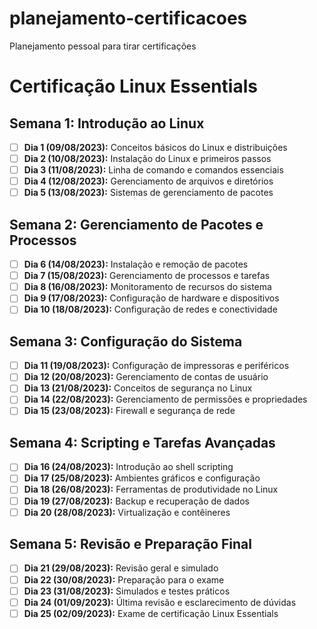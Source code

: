# planejamento-certificacoes 
Planejamento pessoal para tirar certificações 


# Certificação Linux Essentials

## Semana 1: Introdução ao Linux
- [ ] **Dia 1 (09/08/2023):** Conceitos básicos do Linux e distribuições
- [ ] **Dia 2 (10/08/2023):** Instalação do Linux e primeiros passos
- [ ] **Dia 3 (11/08/2023):** Linha de comando e comandos essenciais
- [ ] **Dia 4 (12/08/2023):** Gerenciamento de arquivos e diretórios
- [ ] **Dia 5 (13/08/2023):** Sistemas de gerenciamento de pacotes

## Semana 2: Gerenciamento de Pacotes e Processos
- [ ] **Dia 6 (14/08/2023):** Instalação e remoção de pacotes
- [ ] **Dia 7 (15/08/2023):** Gerenciamento de processos e tarefas
- [ ] **Dia 8 (16/08/2023):** Monitoramento de recursos do sistema
- [ ] **Dia 9 (17/08/2023):** Configuração de hardware e dispositivos
- [ ] **Dia 10 (18/08/2023):** Configuração de redes e conectividade

## Semana 3: Configuração do Sistema
- [ ] **Dia 11 (19/08/2023):** Configuração de impressoras e periféricos
- [ ] **Dia 12 (20/08/2023):** Gerenciamento de contas de usuário
- [ ] **Dia 13 (21/08/2023):** Conceitos de segurança no Linux
- [ ] **Dia 14 (22/08/2023):** Gerenciamento de permissões e propriedades
- [ ] **Dia 15 (23/08/2023):** Firewall e segurança de rede

## Semana 4: Scripting e Tarefas Avançadas
- [ ] **Dia 16 (24/08/2023):** Introdução ao shell scripting
- [ ] **Dia 17 (25/08/2023):** Ambientes gráficos e configuração
- [ ] **Dia 18 (26/08/2023):** Ferramentas de produtividade no Linux
- [ ] **Dia 19 (27/08/2023):** Backup e recuperação de dados
- [ ] **Dia 20 (28/08/2023):** Virtualização e contêineres

## Semana 5: Revisão e Preparação Final
- [ ] **Dia 21 (29/08/2023):** Revisão geral e simulado
- [ ] **Dia 22 (30/08/2023):** Preparação para o exame
- [ ] **Dia 23 (31/08/2023):** Simulados e testes práticos
- [ ] **Dia 24 (01/09/2023):** Última revisão e esclarecimento de dúvidas
- [ ] **Dia 25 (02/09/2023):** Exame de certificação Linux Essentials

